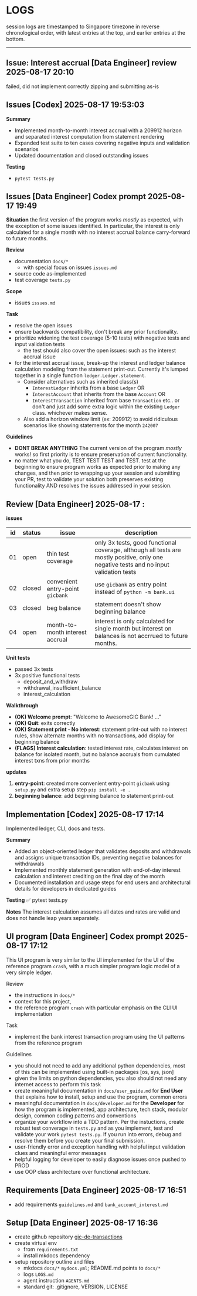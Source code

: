 # LOGS
session logs are timestamped to Singapore timezone in reverse chronological order, with latest entries at the top, and earlier entries at the bottom.

---
## Issue: Interest accrual [Data Engineer] review 2025-08-17 20:10
failed, did not implement correctly
zipping and submitting as-is

## Issues [Codex] 2025-08-17 19:53:03

__Summary__

- Implemented month-to-month interest accrual with a 209912 horizon and separated interest computation from statement rendering
- Expanded test suite to ten cases covering negative inputs and validation scenarios
- Updated documentation and closed outstanding issues

__Testing__

- `pytest tests.py`

## Issues [Data Engineer] Codex prompt 2025-08-17 19:49

__Situation__
the first version of the program works _mostly_ as expected, with the exception of some issues identified. In particular, the interest is only calculated for a single month with no interest accrual balance carry-forward to future months. 

__Review__
- documentation `docs/*`
    - with special focus on issues `issues.md`
- source code as-implemented
- test coverage `tests.py`

__Scope__
- issues `issues.md`

__Task__
- resolve the open issues
- ensure backwards compatibility, don't break any prior functionality.
- prioritize widening the test coverage (5-10 tests) with negative tests and input validation tests
    - the test should also cover the open issues: such as the interest accrual issue
- for the interest accrual issue, break-up the interest and ledger balance calculation modeling from the statement print-out. Currently it's lumped together in a single function `ledger.Ledger.statement`. 
    - Consider alternatives such as inherited class(s)
        - `InterestLedger` inherits from a base `Ledger` OR
        - `InterestAccount` that inherits from the base `Account`  OR
        - `InterestTransaction` inherited from base `Transaction` etc.. 
     or don't and just add some extra logic within the existing `Ledger` class. whichever makes sense.
    - Also add a horizon window limit (ex: 209912) to avoid ridiculous scenarios like showing statements for the month `242007`

__Guidelines__
- **DONT BREAK ANYTHING** The current version of the program  _mostly_ works! so first priority is to ensure preservation of current functionality. 
- no matter what you do, TEST TEST TEST and TEST. test at the beginning to ensure program works as expected prior to making any changes, and then prior to wrapping up your session and submitting your PR, test to validate your solution both preserves existing functionality AND resolves the issues addressed in your session.

## Review [Data Engineer] 2025-08-17 <HH>:<MM>

__issues__

| id | status | issue | description |
| - | - | - | - |
| 01 | open | thin test coverage | only 3x tests, good functional coverage, although all tests are mostly positive, only one negative tests and no input validation tests |
| 02 | closed | convenient entry-point `gicbank` | use `gicbank` as entry point instead of `python -m bank.ui` |
| 03 | closed | beg balance | statement doesn't show beginning balance |
| 04 | open | month-to-month interest accrual | interest is only calculated for single month but interest on balances is not accrrued to future months. |

__Unit tests__

 - passed 3x tests
 - 3x positive functional tests
    - deposit_and_withdraw
    - withdrawal_insufficient_balance
    - interest_calculation

__Walkthrough__

 - **(OK) Welcome prompt**: "Welcome to AwesomeGIC Bank! ..."
 - **(OK) Quit**: exits correctly
 - **(OK) Statement print - No interest**: statement print-out with no interest rules, show alternate months with no transactions, add display for beginning balance
 - **(FLAGS) Interest calculation**: tested interest rate, calculates interest on balance for isolated month, but no balance accruals from cumulated interest txns from prior months

 __updates__
01. **entry-point**: created more convenient entry-point `gicbank` using `setup.py` and extra setup step `pip install -e .`
02. **beginning balance**: add beginning balance to statement print-out

## Implementation [Codex] 2025-08-17 17:14
Implemented ledger, CLI, docs and tests.

__Summary__

- Added an object-oriented ledger that validates deposits and withdrawals and assigns unique transaction IDs, preventing negative balances for withdrawals
- Implemented monthly statement generation with end-of-day interest calculation and interest crediting on the final day of the month
- Documented installation and usage steps for end users and architectural details for developers in dedicated guides

__Testing__
✅ pytest tests.py

__Notes__
The interest calculation assumes all dates and rates are valid and does not handle leap years separately.

## UI program [Data Engineer] Codex prompt 2025-08-17 17:12
This UI program is very similar to the UI implemented for the UI of the reference program `crash`, with a much simpler program logic model of a very simple ledger. 

Review
- the instructions in `docs/*`
- context for this project,
- the reference program `crash` with particular emphasis on the CLI UI implementation

Task
- implement the bank interest transaction program using the UI patterns from the reference program

Guidelines
- you should not need to add any additional python dependencies, most of this can be implemented using built-in packages [os, sys, json] 
- given the limits on python dependencies, you also should not need any internet access to perform this task
- create meaningful documentation in `docs/user_guide.md` for **End User** that explains how to install, setup and use the program, common errors
- meaningful documentation in `docs/developer.md` for the **Developer** for how the program is implemented, app architecture, tech stack, modular design, common coding patterns and conventions
- organize your workflow into a TDD pattern. Per the instuctions, create robust test converage in `tests.py` and as you implement, test and validate your work `pytest tests.py`. If you run into errors, debug and resolve them before you create your final submission.
- user-friendly error and exception handling with helpful input validation clues and meaningful error messages
- helpful logging for developer to easily diagnose issues once pushed to PROD
- use OOP class architecture over functional architecture.

## Requirements [Data Engineer] 2025-08-17 16:51
- add requirements `guidelines.md` and `bank_account_interest.md`

## Setup [Data Engineer] 2025-08-17 16:36

- create github repository [gic-de-transactions](https://github.com/taylorhickem/gic-de-transactions)
- create virtual env 
    - from `requirements.txt`
    - install mkdocs dependency
- setup repository outline and files
    - mkdocs `docs/*`  `mydocs.yml`; README.md points to `docs/*`
    - logs `LOGS.md`
    - agent instruction `AGENTS.md`
    - standard git: .gitignore, VERSION, LICENSE